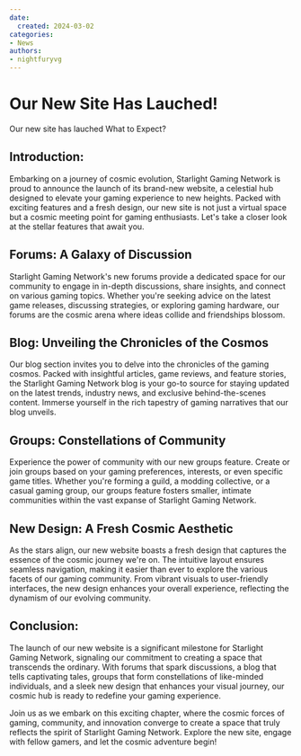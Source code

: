 ```yaml
---
date:
  created: 2024-03-02
categories:
- News
authors:
- nightfuryvg
---
```


# Our New Site Has Lauched!

Our new site has lauched What to Expect?
<!-- more -->

## Introduction:

Embarking on a journey of cosmic evolution, Starlight Gaming Network is proud to announce the launch of its brand-new website, a celestial hub designed to elevate your gaming experience to new heights. Packed with exciting features and a fresh design, our new site is not just a virtual space but a cosmic meeting point for gaming enthusiasts. Let's take a closer look at the stellar features that await you.

## Forums: A Galaxy of Discussion

Starlight Gaming Network's new forums provide a dedicated space for our community to engage in in-depth discussions, share insights, and connect on various gaming topics. Whether you're seeking advice on the latest game releases, discussing strategies, or exploring gaming hardware, our forums are the cosmic arena where ideas collide and friendships blossom.

## Blog: Unveiling the Chronicles of the Cosmos

Our blog section invites you to delve into the chronicles of the gaming cosmos. Packed with insightful articles, game reviews, and feature stories, the Starlight Gaming Network blog is your go-to source for staying updated on the latest trends, industry news, and exclusive behind-the-scenes content. Immerse yourself in the rich tapestry of gaming narratives that our blog unveils.

## Groups: Constellations of Community

Experience the power of community with our new groups feature. Create or join groups based on your gaming preferences, interests, or even specific game titles. Whether you're forming a guild, a modding collective, or a casual gaming group, our groups feature fosters smaller, intimate communities within the vast expanse of Starlight Gaming Network.

## New Design: A Fresh Cosmic Aesthetic

As the stars align, our new website boasts a fresh design that captures the essence of the cosmic journey we're on. The intuitive layout ensures seamless navigation, making it easier than ever to explore the various facets of our gaming community. From vibrant visuals to user-friendly interfaces, the new design enhances your overall experience, reflecting the dynamism of our evolving community.

## Conclusion:

The launch of our new website is a significant milestone for Starlight Gaming Network, signaling our commitment to creating a space that transcends the ordinary. With forums that spark discussions, a blog that tells captivating tales, groups that form constellations of like-minded individuals, and a sleek new design that enhances your visual journey, our cosmic hub is ready to redefine your gaming experience.

Join us as we embark on this exciting chapter, where the cosmic forces of gaming, community, and innovation converge to create a space that truly reflects the spirit of Starlight Gaming Network. Explore the new site, engage with fellow gamers, and let the cosmic adventure begin!